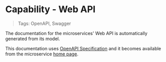 # Capability - Web API

> Tags: OpenAPI, Swagger

The documentation for the microservices' Web API is automatically generated from its model.

This documentation uses [OpenAPI Specification](https://swagger.io/specification/) and it becomes available from the microservice [home page](./home-page).